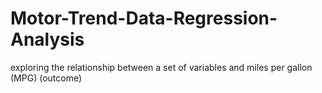 # Motor-Trend-Data-Regression-Analysis
exploring the relationship between a set of variables and miles per gallon (MPG) (outcome)
